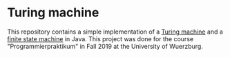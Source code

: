 # Turing machine

This repository contains a simple implementation of a [Turing machine](https://en.wikipedia.org/wiki/Turing_machine) and a [finite state machine](https://en.wikipedia.org/wiki/Finite-state_machine) in Java.
This project was done for the course "Programmierpraktikum" in Fall 2019 at the University of Wuerzburg.
